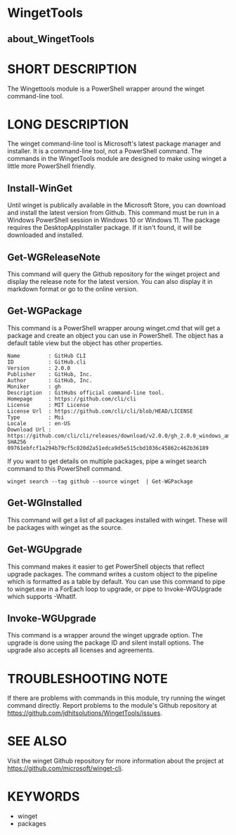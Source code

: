 # WingetTools

## about_WingetTools

# SHORT DESCRIPTION

The Wingettools module is a PowerShell wrapper around the winget command-line tool.

# LONG DESCRIPTION

The winget command-line tool is Microsoft's latest package manager and installer. It is a command-line tool, not a PowerShell command. The commands in the WingetTools module are designed to make using winget a little more PowerShell friendly.

## Install-WinGet

Until winget is publically available in the Microsoft Store, you can download and install the latest version from Github. This command must be run in a Windows PowerShell session in Windows 10 or Windows 11. The package requires the
DesktopAppInstaller package. If it isn't found, it will be downloaded and installed.

## Get-WGReleaseNote

This command will query the Github repository for the winget project and display the release note for the latest version. You can also display it in markdown format or go to the online version.

## Get-WGPackage

This command is a PowerShell wrapper aroung winget.cmd that will get a package and create an object you can use in PowerShell. The object has a default table view but the object has other properties.

    Name         : GitHub CLI
    ID           : GitHub.cli
    Version      : 2.0.0
    Publisher    : GitHub, Inc.
    Author       : GitHub, Inc.
    Moniker      : gh
    Description  : GitHubs official command-line tool.
    Homepage     : https://github.com/cli/cli
    License      : MIT License
    License Url  : https://github.com/cli/cli/blob/HEAD/LICENSE
    Type         : Msi
    Locale       : en-US
    Download Url : https://github.com/cli/cli/releases/download/v2.0.0/gh_2.0.0_windows_amd64.msi
    SHA256       : 09761ebfcf1a294b79cf5c820d2a51edca9d5e515cbd1036c45862c462b36189

If you want to get details on multiple packages, pipe a winget search command to this PowerShell command.

    winget search --tag github --source winget  | Get-WGPackage

## Get-WGInstalled

This command will get a list of all packages installed with winget. These will be packages with winget as the source.

## Get-WGUpgrade

This command makes it easier to get PowerShell objects that reflect upgrade packages. The command writes a custom object to the pipeline which is formatted as a table by default. You can use this command to pipe to winget.exe in a ForEach loop to upgrade, or pipe to Invoke-WGUpgrade which supports -WhatIf.

## Invoke-WGUpgrade

This command is a wrapper around the winget upgrade option. The upgrade is done using the package ID and silent install options. The upgrade also accepts all licenses and agreements.

# TROUBLESHOOTING NOTE

If there are problems with commands in this module, try running the winget command directly. Report problems to the module's Github repository at https://github.com/jdhitsolutions/WingetTools/issues.

# SEE ALSO

Visit the winget Github repository for more information about the project at https://github.com/microsoft/winget-cli.

# KEYWORDS

- winget
- packages
